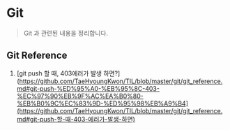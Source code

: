 # Git

> Git 과 관련된 내용을 정리합니다.



## Git Reference

1. [git push 할 때, 403에러가 발생 하면?](https://github.com/TaeHyoungKwon/TIL/blob/master/git/git_reference.md#git-push-%ED%95%A0-%EB%95%8C-403-%EC%97%90%EB%9F%AC%EA%B0%80-%EB%B0%9C%EC%83%9D-%ED%95%98%EB%A9%B4](https://github.com/TaeHyoungKwon/TIL/blob/master/git/git_reference.md#git-push-할-때-403-에러가-발생-하면)

